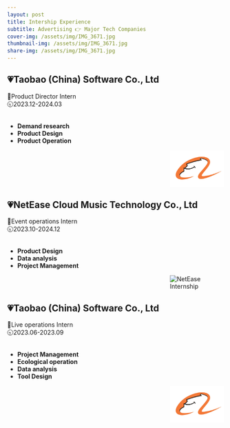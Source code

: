 ```yaml
---
layout: post
title: Intership Experience
subtitle: Advertising 👉 Major Tech Companies
cover-img: /assets/img/IMG_3671.jpg
thumbnail-img: /assets/img/IMG_3671.jpg
share-img: /assets/img/IMG_3671.jpg
---
```


## 💗Taobao (China) Software Co., Ltd
💼Product Director Intern  
🕤2023.12-2024.03
<div style="overflow: auto;">
  <ul style="float: left; width: 70%;">
    <li><strong>Demand research</strong></li>
    <li><strong>Product Design</strong></li>
    <li><strong>Product Operation</strong></li>
  </ul>
  <img src="/assets/img/IMG_3660.jpg" alt="Taobao Internship" style="float: right; width: 25%; margin-left: 20px;">
</div>

## 💗NetEase Cloud Music Technology Co., Ltd
💼Event operations Intern  
🕤2023.10-2024.12
<div style="overflow: auto;">
  <ul style="float: left; width: 70%;">
    <li><strong>Product Design</strong></li>
    <li><strong>Data analysis</strong></li>
    <li><strong>Project Management</strong></li>
  </ul>
  <img src="/assets/img/assets/img/u=3770859367,3437016421&fm=253&fmt=auto&app=138&f=JPEG.jpg" alt="NetEase Internship" style="float: right; width: 25%; margin-left: 20px;">
</div>


## 💗Taobao (China) Software Co., Ltd
💼Live operations Intern  
🕤2023.06-2023.09
<div style="overflow: auto;">
  <ul style="float: left; width: 70%;">
    <li><strong>Project Management</strong></li>
    <li><strong>Ecological operation</strong></li>
    <li><strong>Data analysis</strong></li>
    <li><strong>Tool Design</strong></li>
  </ul>
  <img src="/assets/img/IMG_3660.jpg" alt="Taobao Internship" style="float: right; width: 25%; margin-left: 20px;">
</div>


